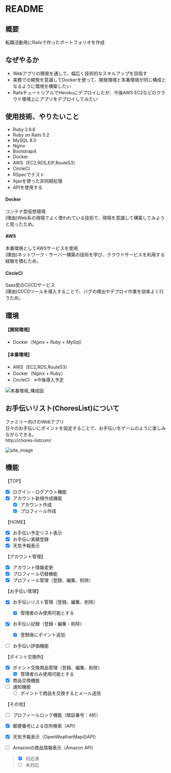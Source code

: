 # README

## 概要
転職活動用にRailsで作ったポートフォリオを作成  

## なぜやるか
- Webアプリの開発を通して、幅広く技術的なスキルアップを目指す
- 実務での開発を意識してDockerを使って、開発環境と本番環境が同じ構成となるように環境を構築したい
- RailsチュートリアルでHerokuにデプロイしたが、今後AWS EC2などのクラウド環境上にアプリをデプロイしてみたい


## 使用技術、やりたいこと 
- Ruby 2.6.6
- Ruby on Rails 5.2
- MySQL 8.0
- Nginx
- Bootstrap4
- Docker
- AWS（EC2,RDS,EIP,Route53）
- CircleCI
- RSpecでテスト
- Ajaxを使った非同期処理
- APIを使用する


#### Docker
コンテナ型仮想環境  
(理由)Web系の現場でよく使われている技術で、現場を意識して構築してみようと思ったため。

#### AWS
本番環境としてAWSサービスを使用  
(理由)ネットワーク・サーバー構築の技術を学び、クラウドサービスを利用する経験を積むため。

#### CircleCI
Saas型のCI/CDサービス  
(理由)CI/CDツールを導入することで、バグの検出やデプロイ作業を効率よく行うため。




## 環境
#### 【開発環境】
- Docker（Nginx + Ruby + MySql）

#### 【本番環境】
- AWS（EC2,RDS,Route53）
- Docker（Nginx + Ruby）
- CircleCI　※今後導入予定

![本番環境_構成図](https://user-images.githubusercontent.com/59510947/97552754-0035df80-1a18-11eb-895d-a0fd38439598.png)


## お手伝いリスト(ChoresList)について
ファミリー向けのWebアプリ   
日々のお手伝いにポイントを設定することで、お手伝いをゲームのように楽しみながらできる。  
http://chores-listcom/

![site_image](https://user-images.githubusercontent.com/59510947/97551522-6cafdf00-1a16-11eb-8e6a-819bb2a9f923.png)

## 機能
【TOP】
- [x] ログイン・ログアウト機能
- [x] アカウント新規作成機能
  - [x] アカウント作成
  - [x] プロフィール作成

【HOME】
- [x] お手伝い予定リスト表示
- [x] お手伝い実績登録
- [x] 天気予報表示

【アカウント管理】
- [x] アカウント情報変更
- [x] プロフィール切替機能
- [x] プロフィール管理（登録、編集、削除）

【お手伝い管理】
- [x] お手伝いリスト管理（登録、編集、削除）
  - [x] 管理者のみ使用可能とする
- [x] お手伝い記録（登録・編集・削除）
  - [x] 登録後にポイント追加
- [ ] お手伝い評価機能


【ポイント交換所】
- [x] ポイント交換商品管理（登録、編集、削除）
  - [x] 管理者のみ使用可能とする
- [x] 商品交換機能
- [ ] 通知機能
  - [ ] ポイントで商品を交換するとメール送信

【その他】
- [ ] プロフィールロック機能（暗証番号：4桁）
- [x] 郵便番号による住所検索（API）
- [x] 天気予報表示（OpenWeatherMapのAPI）
- [ ] Amazonの商品情報表示（Amazon API）


> - [x] 対応済
> - [ ] 未対応